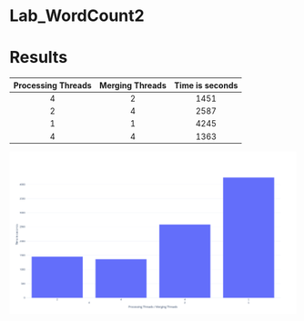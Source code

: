 # Lab_WordCount2

# Results

|Processing Threads|Merging Threads|Time is seconds|
|:----------------:|:-------------:|:-------------:|
| 4                | 2             | 1451          |
| 2                | 4             | 2587          |
| 1                | 1             | 4245          |
| 4                | 4             | 1363          |

![](https://github.com/MarkiianAtUCU/Lab_WordCount2/blob/master/plot.png)
